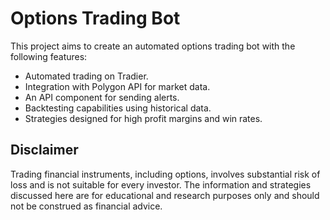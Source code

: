# Options Trading Bot

This project aims to create an automated options trading bot with the following features:

-   Automated trading on Tradier.
-   Integration with Polygon API for market data.
-   An API component for sending alerts.
-   Backtesting capabilities using historical data.
-   Strategies designed for high profit margins and win rates.

## Disclaimer

Trading financial instruments, including options, involves substantial risk of loss and is not suitable for every investor. The information and strategies discussed here are for educational and research purposes only and should not be construed as financial advice. 